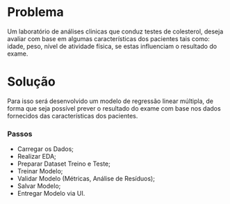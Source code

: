 # Problema

Um laboratório de análises clinicas que conduz testes de colesterol, deseja avaliar com base em algumas características dos pacientes tais como: idade, peso, nível de atividade física, se estas influenciam o resultado do exame.

# Solução

Para isso será desenvolvido um modelo de regressão linear múltipla, de forma que seja possível prever o resultado do exame com base nos dados fornecidos das características dos pacientes.

### Passos

- Carregar os Dados;
- Realizar EDA;
- Preparar Dataset Treino e Teste;
- Treinar Modelo;
- Validar Modelo (Métricas, Análise de Resíduos);
- Salvar Modelo;
- Entregar Modelo via UI.
